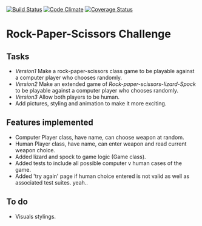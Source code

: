 [![Build Status](https://travis-ci.org/chn-challenger/rps-challenge.png)](https://travis-ci.org/chn-challenger/rps-challenge)
[![Code Climate](https://codeclimate.com/github/chn-challenger/rps-challenge/badges/gpa.svg)](https://codeclimate.com/github/chn-challenger/rps-challenge)
[![Coverage Status](https://coveralls.io/repos/chn-challenger/rps-challenge/badge.svg?branch=master&service=github)](https://coveralls.io/github/chn-challenger/rps-challenge?branch=master)

# Rock-Paper-Scissors Challenge

Tasks
-------
* *Version1* Make a rock-paper-scissors class game to be playable against a computer player who chooses randomly.
* *Version2* Make an extended game of _Rock-paper-scissors-lizard-Spock_ to be playable against a computer player who chooses randomly.
* *Version3* Allow both players to be human.
* Add pictures, styling and animation to make it more exciting.

Features implemented
----
* Computer Player class, have name, can choose weapon at random.
* Human Player class, have name, can enter weapon and read current weapon choice.
* Added lizard and spock to game logic (Game class).
* Added tests to include all possible computer v human cases of the game.
* Added 'try again' page if human choice entered is not valid as well as associated test suites. yeah..

To do
----
* Visuals stylings.
